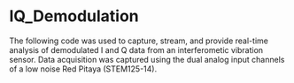 # IQ_Demodulation
The following code was used to capture, stream, and provide real-time analysis of demodulated I and Q data from an interferometic vibration sensor. Data acquisition was captured using the dual analog input channels of a low noise Red Pitaya (STEM125-14). 
